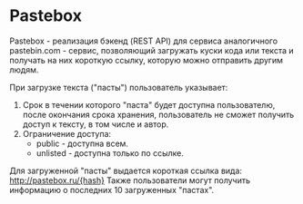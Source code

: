 # Pastebox
Pastebox - реализация бэкенд (REST API) для сервиса аналогичного pastebin.com - сервис, позволяющий загружать куски кода или текста и получать на них короткую ссылку, которую можно отправить другим людям.

При загрузке текста ("пасты") пользователь указывает:
1. Срок в течении которого "паста" будет доступна пользователю, после окончания срока хранения, пользователь не сможет получить доступ к тексту, в том числе и автор.
2. Ограничение доступа:
   - public - доступна всем.
   - unlisted - доступна только по ссылке.

Для загруженной "пасты" выдается короткая ссылка вида:
http://pastebox.ru/{hash}
Также пользователи могут получить информацию о последних 10 загруженных "пастах".